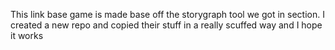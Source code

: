This link base game is made base off the storygraph tool we got in section. I created a new repo and copied their stuff in a really scuffed way and I hope it works

